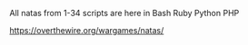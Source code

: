 
All natas from 1-34 scripts are here in Bash Ruby Python PHP

https://overthewire.org/wargames/natas/
